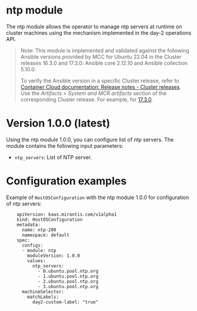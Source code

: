 # ntp module

The ntp module allows the operator to manage ntp servers at runtime on cluster machines using the mechanism implemented in the day-2 operations API.

> Note: This module is implemented and validated against the following Ansible versions provided by MCC for Ubuntu 22.04
> in the Cluster releases 16.3.0 and 17.3.0: Ansible core 2.12.10 and Ansible collection 5.10.0.
>
> To verify the Ansible version in a specific Cluster release, refer to
> [Container Cloud documentation: Release notes - Cluster releases](https://docs.mirantis.com/container-cloud/latest/release-notes/cluster-releases.html).
> Use the *Artifacts > System and MCR artifacts* section of the corresponding Cluster release. For example, for
> [17.3.0](https://docs.mirantis.com/container-cloud/latest/release-notes/cluster-releases/17-x/17-3-x/17-3-0/17-3-0-artifacts.html#system-and-mcr-artifacts).

# Version 1.0.0 (latest)

Using the ntp module 1.0.0, you can configure list of ntp servers.
The module contains the following input parameters:

- `ntp_servers`: List of NTP server.

# Configuration examples

Example of `HostOSConfiguration` with the ntp module 1.0.0 for configuration of ntp servers:

```
    apiVersion: kaas.mirantis.com/v1alpha1
    kind: HostOSConfiguration
    metadata:
      name: ntp-200
      namespace: default
    spec:
      configs:
      - module: ntp
        moduleVersion: 1.0.0
        values:
          ntp_servers:
            - 0.ubuntu.pool.ntp.org
            - 1.ubuntu.pool.ntp.org
            - 2.ubuntu.pool.ntp.org
            - 3.ubuntu.pool.ntp.org
      machineSelector:
        matchLabels:
          day2-custom-label: "true"
```
